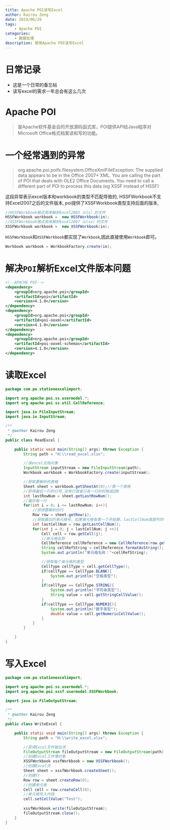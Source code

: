 ```yaml
---
title: Apache POI读写Excel
author: Kairou Zeng
date: 2019/06/29
tags: 
	- Apache POI
categories:
	- 数据处理
description: 使用Apache POI读写Excel
---
```

# 日常记录

- 这是一个日常的备忘帖
- 读写excel的需求一年总会有这么几次

# Apache POI

> 是Apache软件基金会的开放源码函式库，POI提供API给Java程序对Microsoft Office格式档案读和写的功能。

# 一个经常遇到的异常

> org.apache.poi.poifs.filesystem.OfficeXmlFileException: The supplied data appears to be in the Office 2007+ XML. You are calling the part of POI that deals with OLE2 Office Documents. You need to call a different part of POI to process this data (eg XSSF instead of HSSF)


这段异常表示excel版本和workbook的类型不匹配导致的, HSSFWorkbook不支持Excel2007之后的文件版本, poi提供了XSSFWorkbook类型支持后面的版本,

```java
//HSSFWorkbook格式用来解析Excel2003（xls）的文件 
HSSFWorkbook workbook =  new HSSFWorkbook(in);
//XSSFWorkbook格式用来解析Excel2007（xlsx）的文件 
XSSFWorkbook workbook =  new XSSFWorkbook(in);
```

`HSSFWorkbook`和`XSSFWorkbook`都实现了`Workbook`,因此直接使用`Workbook`即可。

```java
Workbook workbook = WorkbookFactory.create(in);
```

# 解决`POI`解析Excel文件版本问题
```xml 
<!--APACHE POI-->
<dependency>
    <groupId>org.apache.poi</groupId>
    <artifactId>poi</artifactId>
    <version>4.1.0</version>
</dependency>
<dependency>
    <groupId>org.apache.poi</groupId>
    <artifactId>poi-ooxml</artifactId>
    <version>4.1.0</version>
</dependency>
<dependency>
    <groupId>org.apache.poi</groupId>
    <artifactId>poi-ooxml-schemas</artifactId>
    <version>4.1.0</version>
</dependency>
```

# 读取Excel

```java
package com.pa.stationexcelimport;

import org.apache.poi.ss.usermodel.*;
import org.apache.poi.ss.util.CellReference;

import java.io.FileInputStream;
import java.io.InputStream;

/**
 * @author Kairou Zeng
 */
public class ReadExcel {

    public static void main(String[] args) throws Exception {
        String path = "H:\\read_excel.xlsx";

        //读excel文档对象
        InputStream inputStream = new FileInputStream(path);
        Workbook workbook = WorkbookFactory.create(inputStream);

        //获取要解析的表格
        Sheet sheet = workbook.getSheetAt(0);//第一个表格
        //获得最后一行的行号,没有行或者只有一行的时候返回0
        int lastRowNum = sheet.getLastRowNum();
        //遍历每一行
        for(int i = 0; i <= lastRowNum; i++){
            //获得要解析的行
            Row row = sheet.getRow(i);
            //获取最后的单元格号，如果单元格有第一个开始算，lastCellNum就是列的个数
            int lastCellNum = row.getLastCellNum();
            for(int j = 0; j < lastCellNum; j ++){
                Cell cell = row.getCell(j);
                //单元格名称
                CellReference cellReference = new CellReference(row.getRowNum(), cell.getColumnIndex());
                String cellRefString = cellReference.formatAsString();
                System.out.println("单元格名称："+cellRefString);

                //获取每个单元格的类型
                CellType cellType = cell.getCellType();
                if(cellType == CellType.BLANK){
                    System.out.println("空格类型");
                }
                if(cellType == CellType.STRING){
                    System.out.println("字符串类型");
                    String value = cell.getStringCellValue();  
                }
                if(cellType == CellType.NUMERIC){
                    System.out.println("数字类型");
                    double value = cell.getNumericCellValue();
                }
            }
        }

    }
}
```

# 写入Excel

```java
package com.pa.stationexcelimport;

import org.apache.poi.ss.usermodel.*;
import org.apache.poi.xssf.usermodel.XSSFWorkbook;

import java.io.FileOutputStream;

/**
 * @author Kairou Zeng
 */
public class WriteExcel {

    public static void main(String[] args) throws Exception {
        String path = "H:\\write_excel.xlsx";

        //获得Excel文件输出流
        FileOutputStream fileOutputStream = new FileOutputStream(path);
        //创建Excel工作簿对象
        XSSFWorkbook xssfWorkbook = new XSSFWorkbook();
        //创建Excel页
        Sheet sheet = xssfWorkbook.createSheet();
        //创建行
        Row row = sheet.createRow(0);
        //创建单元格
        Cell cell = row.createCell(0);
        //单元格写入内容
        cell.setCellValue("Test");
        
        xssfWorkbook.write(fileOutputStream);
        fileOutputStream.close();
    }
}

```